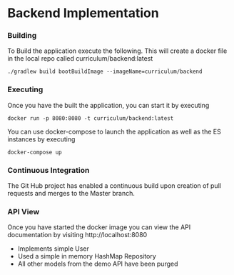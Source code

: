 # Backend Implementation

### Building

To Build the application execute the following. This will create a docker file in the local repo called curriculum/backend:latest 
```shell script
./gradlew build bootBuildImage --imageName=curriculum/backend
```

### Executing

Once you have the built the application, you can start it by executing
```shell script
docker run -p 8080:8080 -t curriculum/backend:latest
``` 

You can use docker-compose to launch the application as well as the ES instances by executing
```shell script
docker-compose up
``` 

### Continuous Integration
The Git Hub project has enabled a continuous build upon creation of pull requests and merges to the Master branch.

### API View
Once you have started the docker image you can view the API documentation by visiting http://localhost:8080



* Implements simple User
* Used a simple in memory HashMap Repository
* All other models from the demo API have been purged

